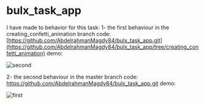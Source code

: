 # bulx_task_app

I have made to behavior for this task:
  1- the first behaviour in the creating_confetti_animation branch 
     code: [https://github.com/AbdelrahmanMagdy84/bulx_task_app.git](https://github.com/AbdelrahmanMagdy84/bulx_task_app/tree/creating_confetti_animation)
     demo:
          
          
![second](https://user-images.githubusercontent.com/45487306/170102178-e965ae3f-2498-44a9-9c9c-920817d2a680.gif)

  2- the second behaviour in the master branch
     code: https://github.com/AbdelrahmanMagdy84/bulx_task_app.git
     demo:
     
![first](https://user-images.githubusercontent.com/45487306/170101337-1c9a4790-1387-478f-8db0-16e43d3d5dc9.gif)

     
